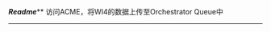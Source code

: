 *****************Readme*******************
访问ACME，将WI4的数据上传至Orchestrator Queue中
******************************************